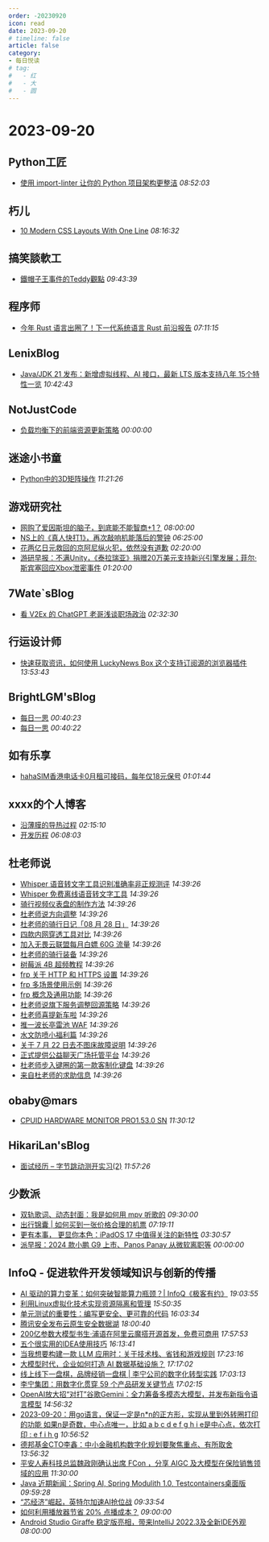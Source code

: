 ```yaml
---
order: -20230920
icon: read
date: 2023-09-20
# timeline: false
article: false
category:
- 每日悦读
# tag:
#   - 红
#   - 大
#   - 圆
---
```


# 2023-09-20 
## Python工匠<span></span>
* [使用 import-linter 让你的 Python 项目架构更整洁](https://www.piglei.com/articles/use-import-linter-to-lint-proj-arch/) *08:52:03* 
## 朽儿<span></span>
* [10 Modern CSS Layouts With One Line](https://javascript.plainenglish.io/10-modern-css-layouts-with-one-line-a059846c2140?source=rss-c3917681a8f5------2) *08:16:32* 
## 搞笑談軟工<span></span>
* [鐵帽子王事件的Teddy觀點](http://teddy-chen-tw.blogspot.com/2023/09/teddy.html) *09:43:39* 
## 程序师<span></span>
* [今年 Rust 语言出圈了！下一代系统语言 Rust 前沿报告](https://www.techug.com/post/rust-language-has-made-a-hit-this-year-report-on-the-frontiers-of-the-next-generation-systa60bd62ea1ec40c20884/) *07:11:15* 
## LenixBlog<span></span>
* [Java/JDK 21 发布：新增虚拟线程、AI 接口，最新 LTS 版本支持八年  15个特性一览](https://blog.p2hp.com/archives/11584) *10:42:43* 
## NotJustCode<span></span>
* [负载均衡下的前端资源更新策略](https://mebtte.com/update_strategy_of_front_end_assets_under_the_load_balancing) *00:00:00* 
## 迷途小书童<span></span>
* [Python中的3D矩阵操作](https://xugaoxiang.com/2023/09/20/python-3d-matrix/) *11:21:26* 
## 游戏研究社<span></span>
* [网购了爱因斯坦的脑子，到底能不能智商+1？](https://www.yystv.cn/p/11177) *08:00:00* 
* [NS上的《真人快打1》，再次敲响机能落后的警钟](https://www.yystv.cn/p/11176) *06:25:00* 
* [花两亿日元救回的京阿尼纵火犯，依然没有道歉](https://www.yystv.cn/p/11175) *02:20:00* 
* [游研早报：不满Unity，《泰拉瑞亚》捐赠20万美元支持新兴引擎发展；菲尔·斯宾塞回应Xbox泄密事件](https://www.yystv.cn/p/11174) *01:20:00* 
## 7Wate`sBlog<span></span>
* [看 V2Ex 的 ChatGPT 老哥浅谈职场政治](https://blog.7wate.com/?p=122) *02:32:30* 
## 行运设计师<span></span>
* [快速获取资讯，如何使用 LuckyNews Box 这个支持订阅源的浏览器插件](https://www.luckydesigner.space/how-to-use-luckynews-box-get-infomation/) *13:53:43* 
## BrightLGM'sBlog<span></span>
* [每日一思](http://brightliao.com/2023/09/18/daily-thoughts/) *00:40:23* 
* [每日一思](http://brightliao.com/2023/07/24/daily-thought/) *00:40:22* 
## 如有乐享<span></span>
* [hahaSIM香港电话卡0月租可接码，每年仅18元保号](https://51.ruyo.net/18478.html) *01:01:44* 
## xxxx的个人博客<span></span>
* [沿薄膜的导热过程](https://windsong.top/%E6%B2%BF%E8%96%84%E8%86%9C%E7%9A%84%E5%AF%BC%E7%83%AD%E8%BF%87%E7%A8%8B/) *02:15:10* 
* [开发历程](https://windsong.top/%E5%BC%80%E5%8F%91%E5%8E%86%E7%A8%8B/) *06:08:03* 
## 杜老师说<span></span>
* [Whisper 语音转文字工具识别准确率非正规测评](https://dusays.com/625/) *14:39:26* 
* [Whisper 免费离线语音转文字工具](https://dusays.com/624/) *14:39:26* 
* [骑行视频仪表盘的制作方法](https://dusays.com/623/) *14:39:26* 
* [杜老师说方向调整](https://dusays.com/622/) *14:39:26* 
* [杜老师的骑行日记「08 月 28 日」](https://dusays.com/621/) *14:39:26* 
* [四款内网穿透工具对比](https://dusays.com/620/) *14:39:26* 
* [加入无畏云联盟每月白嫖 60G 流量](https://dusays.com/619/) *14:39:26* 
* [杜老师的骑行装备](https://dusays.com/618/) *14:39:26* 
* [树莓派 4B 超频教程](https://dusays.com/617/) *14:39:26* 
* [frp 关于 HTTP 和 HTTPS 设置](https://dusays.com/616/) *14:39:26* 
* [frp 多场景使用示例](https://dusays.com/615/) *14:39:26* 
* [frp 概念及通用功能](https://dusays.com/614/) *14:39:26* 
* [杜老师说旗下服务调整回源策略](https://dusays.com/613/) *14:39:26* 
* [杜老师喜提新车啦](https://dusays.com/612/) *14:39:26* 
* [推一波长亭雷池 WAF](https://dusays.com/611/) *14:39:26* 
* [水文防喷小福利篇](https://dusays.com/610/) *14:39:26* 
* [关于 7 月 22 日去不图床故障说明](https://dusays.com/609/) *14:39:26* 
* [正式提供公益聊天广场托管平台](https://dusays.com/608/) *14:39:26* 
* [杜老师步入键圈的第一款客制化键盘](https://dusays.com/607/) *14:39:26* 
* [来自杜老师的求助信息](https://dusays.com/606/) *14:39:26* 
## obaby@mars<span></span>
* [CPUID HARDWARE MONITOR PRO1.53.0 SN](https://h4ck.org.cn/2023/09/cpuid-hardware-monitor-pro1-53-0-sn/) *11:30:12* 
## HikariLan'sBlog<span></span>
* [面试经历 – 字节跳动测开实习(2)](https://my.minecraft.kim/thinking/1269/%e9%9d%a2%e8%af%95%e7%bb%8f%e5%8e%86-%e5%ad%97%e8%8a%82%e8%b7%b3%e5%8a%a8%e6%b5%8b%e5%bc%80%e5%ae%9e%e4%b9%a02/) *11:57:26* 
## 少数派<span></span>
* [双轨歌词、动态封面：我是如何用 mpv 听歌的](https://sspai.com/post/82744) *09:30:00* 
* [出行锦囊 | 如何买到一张价格合理的机票](https://sspai.com/post/83081) *07:19:11* 
* [更有本事， 更显你本色：iPadOS 17 中值得关注的新特性](https://sspai.com/post/83079) *03:30:57* 
* [派早报：2024 款小鹏 G9 上市、Panos Panay 从微软离职等](https://sspai.com/post/83076) *00:00:00* 
## InfoQ - 促进软件开发领域知识与创新的传播<span></span>
* [AI 驱动的算力变革：如何突破智能算力瓶颈？| InfoQ《极客有约》](https://www.infoq.cn/video/2I8SXyLdICQOjje6gkao?utm_source=rss&utm_medium=article) *19:03:55* 
* [利用Linux虚拟化技术实现资源隔离和管理](https://xie.infoq.cn/article/aa4548cffa5fadcdafc7bb4e1?utm_source=rss&utm_medium=article) *15:50:35* 
* [单元测试的重要性：编写更安全、更可靠的代码](https://xie.infoq.cn/article/da29b38da735fbd0adc8ec62a?utm_source=rss&utm_medium=article) *16:03:34* 
* [腾讯安全发布云原生安全数据湖](https://www.infoq.cn/article/ffVDN4YNTXAk4O5TfFDi?utm_source=rss&utm_medium=article) *18:00:40* 
* [200亿参数大模型书生·浦语在阿里云魔搭开源首发，免费可商用](https://www.infoq.cn/article/8jXJojQydaR7GLQJYPLM?utm_source=rss&utm_medium=article) *17:57:53* 
* [五个很实用的IDEA使用技巧](https://xie.infoq.cn/article/5499702f00f8f4eafbbe30897?utm_source=rss&utm_medium=article) *16:13:41* 
* [当我想要构建一款 LLM 应用时：关于技术栈、省钱和游戏规则](https://www.infoq.cn/article/vlQAK2YR51pYvHxTaFwI?utm_source=rss&utm_medium=article) *17:23:16* 
* [大模型时代，企业如何打造 AI 数据基础设施？](https://www.infoq.cn/article/oZkw8G2uXvv2oVNJ7XFm?utm_source=rss&utm_medium=article) *17:17:02* 
* [线上线下一盘棋，品牌经销一盘棋 | 李宁公司的数字化转型实践](https://www.infoq.cn/article/GcdCeRTEHlT9tUYDN55A?utm_source=rss&utm_medium=article) *17:03:13* 
* [李宁集团：用数字化贯穿 59 个产品研发关键节点](https://www.infoq.cn/video/b42NKDlBrsSg6HicEBKo?utm_source=rss&utm_medium=article) *17:02:15* 
* [OpenAI放大招“对打”谷歌Gemini：全力筹备多模态大模型，并发布新指令语言模型](https://www.infoq.cn/article/g4L1Y5SPGGUiX1BB4l2t?utm_source=rss&utm_medium=article) *14:56:32* 
* [2023-09-20：用go语言，保证一定是n*n的正方形，实现从里到外转圈打印的功能 如果n是奇数，中心点唯一，比如 a b c d e f g h i e是中心点，依次打印 : e f i h g](https://xie.infoq.cn/article/32dbb711f8386a57feaf5f200?utm_source=rss&utm_medium=article) *10:56:52* 
* [德邦基金CTO李鑫：中小金融机构数字化规划要聚焦重点、有所取舍](https://www.infoq.cn/article/Su6bfESLE0kA7g9waE7X?utm_source=rss&utm_medium=article) *13:56:32* 
* [平安人寿科技总监魏政刚确认出席 FCon ，分享 AIGC 及大模型在保险销售领域的应用](https://www.infoq.cn/article/jglWMMBydt4xsU4XYE7L?utm_source=rss&utm_medium=article) *11:30:00* 
* [Java 近期新闻：Spring AI, Spring Modulith 1.0, Testcontainers桌面版](https://www.infoq.cn/article/Z9COLI6mFFhjJGskgUrS?utm_source=rss&utm_medium=article) *09:59:28* 
* [“芯经济”崛起，英特尔加速AI抢位战](https://www.infoq.cn/article/g43AaWaexclQ0QVlyelb?utm_source=rss&utm_medium=article) *09:33:54* 
* [如何利用播放器节省 20% 点播成本？](https://www.infoq.cn/article/Rx45QcxHI4zZCfMR5r8J?utm_source=rss&utm_medium=article) *09:00:00* 
* [Android Studio Giraffe 稳定版亮相，带来IntelliJ 2022.3及全新IDE外观](https://www.infoq.cn/article/hkqHm2GKjCFUggQ7urfA?utm_source=rss&utm_medium=article) *08:00:00* 
